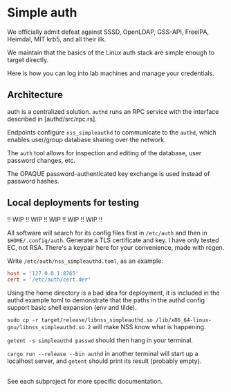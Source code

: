# Simple auth

We officially admit defeat against SSSD, OpenLDAP, GSS-API, FreeIPA, Heimdal, MIT krb5, and all their ilk.

We maintain that the basics of the Linux auth stack are simple enough to target directly.

Here is how you can log into lab machines and manage your credentials.

## Architecture

auth is a centralized solution. `authd` runs an RPC service with the interface described in [authd/src/rpc.rs].

Endpoints configure `nss_simpleauthd` to communicate to the `authd`, which enables user/group database sharing over the network.

The `auth` tool allows for inspection and editing of the database, user password changes, etc.

The OPAQUE password-authenticated key exchange is used instead of password hashes.

## Local deployments for testing

!! WIP !! WIP !! WIP !! WIP !! WIP !!

All software will search for its config files first in `/etc/auth` and then in `$HOME/.config/auth`.
Generate a TLS certificate and key. I have only tested EC, not RSA. There's a keypair here for your
convenience, made with rcgen.

Write `/etc/auth/nss_simpleauthd.toml`, as an example:

```toml
host = '127.0.0.1:8765'
cert = '/etc/auth/cert.der'
```

Using the home directory is a bad idea for deployment, it is included in the authd example toml to
demonstrate that the paths in the authd config support basic shell expansion (env and tilde).

`sudo cp -r target/release/libnss_simpleauthd.so /lib/x86_64-linux-gnu/libnss_simpleauthd.so.2` will
make NSS know what is happening.

`getent -s simpleauthd passwd` should then hang in your terminal.

`cargo run --release --bin authd` in another terminal will start up a localhost server, and `getent`
should print its result (probably empty).

## 

See each subproject for more specific documentation.
